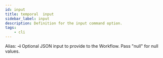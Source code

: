 ```yaml
---
id: input
title: temporal  input
sidebar_label: input
description: Definition for the input command option.
tags:
	- cli
---
```


Alias: **-i**
Optional JSON input to provide to the Workflow. Pass "null" for null values.
